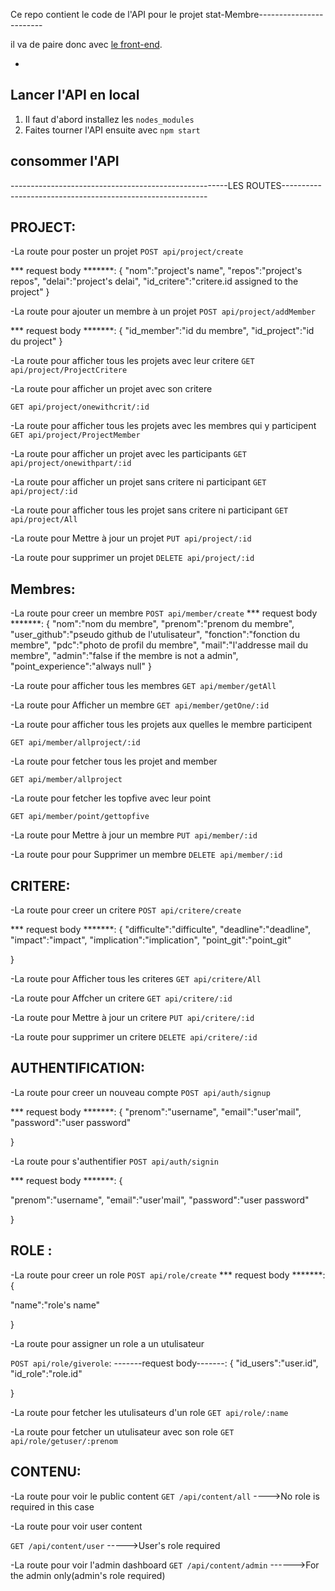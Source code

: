 Ce repo contient le code de l'API pour le projet stat-Membre------------------------

il va de paire donc avec [le front-end](https://github.com/iTeam-S/Stat-Membre/tree/master/front-end).

-

## Lancer l'API en local

1. Il faut d'abord installez les `nodes_modules`
2. Faites tourner l'API ensuite avec `npm start`

## consommer l'API

------------------------------------------------------LES ROUTES-----------------------------------------------------------

## PROJECT:

-La route pour poster un projet
`POST api/project/create`

**\* request body **\*\*\*\*\*:
{
"nom":"project's name",
"repos":"project's repos",
"delai":"project's delai",
"id_critere":"critere.id assigned to the project"
}

-La route pour ajouter un membre à un projet
`POST api/project/addMember`

**\* request body **\*\*\*\*\*:
{
"id_member":"id du membre",
"id_project":"id du project"
}

-La route pour afficher tous les projets avec leur critere
`GET api/project/ProjectCritere`

-La route pour afficher un projet avec son critere

`GET api/project/onewithcrit/:id`

-La route pour afficher tous les projets avec les membres qui y participent
`GET api/project/ProjectMember`

-La route pour afficher un projet avec les participants
`GET api/project/onewithpart/:id`

-La route pour afficher un projet sans critere ni participant
`GET api/project/:id`

-La route pour afficher tous les projet sans critere ni participant
`GET api/project/All`

-La route pour Mettre à jour un projet
`PUT api/project/:id`

-La route pour supprimer un projet
`DELETE api/project/:id`

## Membres:

-La route pour creer un membre
`POST api/member/create`
**\* request body **\*\*\*\*\*:
{
"nom":"nom du membre",
"prenom":"prenom du membre",
"user_github":"pseudo github de l'utulisateur",
"fonction":"fonction du membre",
"pdc":"photo de profil du membre",
"mail":"l'addresse mail du membre",
"admin":"false if the membre is not a admin",
"point_experience":"always null"
}

-La route pour afficher tous les membres
`GET api/member/getAll`

-La route pour Afficher un membre
`GET api/member/getOne/:id`

-La route pour afficher tous les projets aux quelles le membre participent

`GET api/member/allproject/:id`

-La route pour fetcher tous les projet and member

`GET api/member/allproject`

-La route pour fetcher les topfive avec leur point

`GET api/member/point/gettopfive`

-La route pour Mettre à jour un membre
`PUT api/member/:id`

-La route pour pour Supprimer un membre
`DELETE api/member/:id`

## CRITERE:

-La route pour creer un critere
`POST api/critere/create`

**\* request body **\*\*\*\*\*:
{
"difficulte":"difficulte",
"deadline":"deadline",
"impact":"impact",
"implication":"implication",
"point_git":"point_git"

}

-La route pour Afficher tous les criteres
`GET api/critere/All`

-La route pour Affcher un critere
`GET api/critere/:id`

-La route pour Mettre à jour un critere
`PUT api/critere/:id`

-La route pour supprimer un critere
`DELETE api/critere/:id`

## AUTHENTIFICATION:

-La route pour creer un nouveau compte
`POST api/auth/signup`

**\* request body **\*\*\*\*\*:
{
"prenom":"username",
"email":"user'mail",
"password":"user password"

}

-La route pour s'authentifier
`POST api/auth/signin`

**\* request body **\*\*\*\*\*:
{

"prenom":"username",
"email":"user'mail",
"password":"user password"

}

## ROLE :

-La route pour creer un role
`POST api/role/create`
**\* request body **\*\*\*\*\*:
{

"name":"role's name"

}

-La route pour assigner un role a un utulisateur

`POST api/role/giverole`:
-------request body-------:
{
"id_users":"user.id",
"id_role":"role.id"

}

-La route pour fetcher les utulisateurs d'un role
`GET api/role/:name`

-La route pour fetcher un utulisateur avec son role
`GET api/role/getuser/:prenom`

## CONTENU:

-La route pour voir le public content
`GET /api/content/all`
---->No role is required in this case

-La route pour voir user content

`GET /api/content/user`
----->User's role required

-La route pour voir l'admin dashboard
`GET /api/content/admin`
------>For the admin only(admin's role required)
